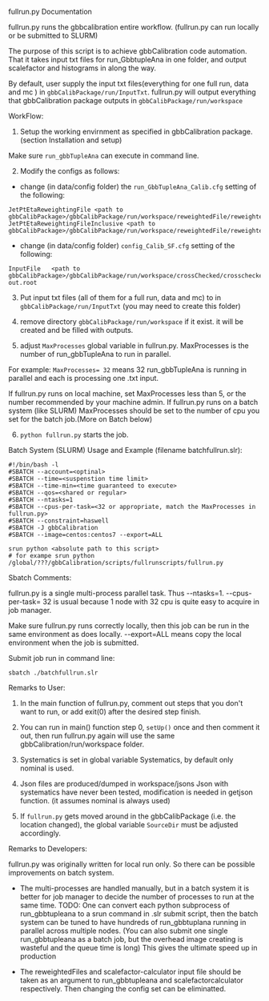 fullrun.py Documentation

fullrun.py runs the gbbcalibration entire workflow.
(fullrun.py can run locally or be submitted to SLURM)

The purpose of this script is to achieve gbbCalibration code automation.
That it takes input txt files for run_GbbtupleAna in one folder, and output scalefactor and histograms in along the way.

By default, user supply the input txt files(everything for one full run, data and mc ) in `gbbCalibPackage/run/InputTxt`. fullrun.py will output everything that gbbCalibration package outputs in `gbbCalibPackage/run/workspace`



WorkFlow:

1. Setup the working envirnment as specified in gbbCalibration package.(section Installation and setup)

Make sure `run_gbbTupleAna` can execute in command line.

2. Modify the configs as follows:

* change (in data/config folder) the `run_GbbTupleAna_Calib.cfg` setting of the following:
~~~~
JetPtEtaReweightingFile <path to gbbCalibPackage>/gbbCalibPackage/run/workspace/reweightedFile/reweighted_nmu_out.root
JetPtEtaReweightingFileInclusive <path to gbbCalibPackage>/gbbCalibPackage/run/workspace/reweightedFile/reweighted_mu_out.root
~~~~
* change (in data/config folder) `config_Calib_SF.cfg` setting of the following:
~~~~
InputFile   <path to gbbCalibPackage>/gbbCalibPackage/run/workspace/crossChecked/crosschecked-out.root
~~~~

3. Put input txt files (all of them for a full run, data and mc) to in `gbbCalibPackage/run/InputTxt` (you may need to create this folder)

4. remove directory `gbbCalibPackage/run/workspace` if it exist. it will be created and be filled with outputs.

5. adjust  `MaxProcesses` global variable in fullrun.py.
MaxProcesses is the number of run_gbbTupleAna to run in parallel.

For example:
`MaxProcesses= 32` means 32 run_gbbTupleAna is running in parallel and each is processing one .txt input.

If fullrun.py runs on local machine, set MaxProcesses less than 5, or the number recommended by your machine admin. If fullrun.py runs on a batch system (like SLURM) MaxProcesses should be set to the number of cpu you set for the batch job.(More on Batch below) 

6. `python fullrun.py` starts the job.


Batch System (SLURM) Usage and Example (filename batchfullrun.slr):
~~~~
#!/bin/bash -l
#SBATCH --account=<optinal>
#SBATCH --time=<suspenstion time limit>
#SBATCH --time-min=<time guaranteed to execute>
#SBATCH --qos=<shared or regular>
#SBATCH --ntasks=1
#SBATCH --cpus-per-task=<32 or appropriate, match the MaxProcesses in fullrun.py>
#SBATCH --constraint=haswell
#SBATCH -J gbbCalibration
#SBATCH --image=centos:centos7 --export=ALL

srun python <absolute path to this script>
# for exampe srun python /global/???/gbbCalibration/scripts/fullrunscripts/fullrun.py
~~~~
Sbatch Comments: 

fullrun.py is a single multi-process parallel task. Thus --ntasks=1. --cpus-per-task= 32 is usual because 1 node with 32 cpu is quite easy to acquire in job manager.

Make sure fullrun.py runs correctly locally, then this job can be run in the same environment as does locally. --export=ALL means copy the local environment when the job is submitted. 

Submit job run in command line:
~~~~
sbatch ./batchfullrun.slr
~~~~

Remarks to User:

1. In the main function of fullrun.py, comment out steps that you don't want to run, or add exit(0) after the desired step finish.

2. You can run in main() function step 0, `setUp()` once and then comment it out, then run fullrun.py again will use the same gbbCalibration/run/workspace folder.

3. Systematics is set in global variable Systematics, by default only nominal is used.

4. Json files are produced/dumped in workspace/jsons
Json with systematics have never been tested, modification is needed in getjson function. (it assumes nominal is always used)

5. If `fullrun.py` gets moved around in the gbbCalibPackage (i.e. the location changed), the global variable `SourceDir` must be adjusted accordingly. 


Remarks to Developers:

fullrun.py was originally written for local run only. So there can be possible improvements on batch system.
* The multi-processes are handled manually, but in a batch system it is better for job manager to decide the number of processes to run at the same time. TODO: One can convert each python subprocess of run_gbbtupleana to a srun command in .slr submit script, then the batch system can be tuned to have hundreds of run_gbbtuplana running in parallel across multiple nodes. (You can also submit one single run_gbbtupleana as a batch job, but the overhead image creating is wasteful and the queue time is long) This gives the ultimate speed up in production

* The reweightedFiles and scalefactor-calculator input file should be taken as an argument to run_gbbtupleana and scalefactorcalculator respectively. Then changing the config set can be eliminatted.




 
